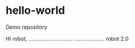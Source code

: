 # hello-world
Demo repository


Hi robot,
.............................
....................
robot 2.0
